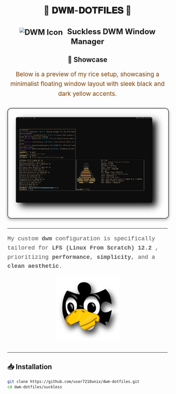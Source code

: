 <div align="center">
  <h1>🌟 <strong>𝐃𝐖𝐌-𝐃𝐎𝐓𝐅𝐈𝐋𝐄𝐒</strong> 🌟</h1>
</div>


<div align="center">
  <h2 style="font-size: 24px;">
    <strong> <a href="https://dwm.suckless.org/" style="text-decoration: none; color: inherit;">
      <img src="https://dwm.suckless.org/favicon.ico" alt="DWM Icon" style="vertical-align: middle; width: 24px; height: 24px; margin-right: 8px;">
      Suckless DWM Window Manager</a> 
    </strong>
  </h2>
</div>

<div align="center" style="margin: 30px 0;">
  <h2>🎨 Showcase</h2>
  <p style="font-size: 19px; line-height: 1.6; color: #7c3f00;">
    Below is a preview of my rice setup, showcasing a minimalist floating window layout with sleek black and dark yellow accents.
  </p>
  <img src="pictures/lfsnew.png" alt="Rice Setup Preview" width="600" style="display: block; margin: 29px auto; border: 2px solid #555; border-radius: 12px; box-shadow: 0 4px 10px rgba(0, 0, 0, 0.3);">
</div>

---

<p style="font-family: 'Courier New', monospace; font-size: 18px; line-height: 1.6; color: #555;">
  My custom <strong>dwm</strong> configuration is specifically tailored for 
  <a href="https://www.linuxfromscratch.org/lfs/view/stable/" target="_blank" style="text-decoration: none; color: inherit;">
    <strong>LFS (Linux From Scratch) 12.2</strong>
  </a>, prioritizing <strong>performance</strong>, <strong>simplicity</strong>, and a <strong>clean aesthetic</strong>.
</p>

<div align="center">
  <img src="pictures/lfs.png" alt="LFS Logo" width="200" style="margin-bottom: 20px;">
</div>

---

## 📥 **Installation**

```bash
git clone https://github.com/user7210unix/dwm-dotfiles.git
cd dwm-dotfiles/suckless

